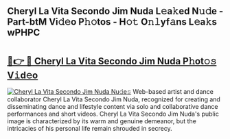 ## Cheryl La Vita Secondo Jim Nuda L𝚎a𝚔ed N𝚞𝚍e - Part-btM Vi𝚍𝚎o P𝚑𝚘tos - H𝚘𝚝 O𝚗𝚕yf𝚊ns L𝚎a𝚔s wPHPC

# <h2><a href="http://kf3laf.oniu.top/?m=Cheryl+La+Vita+Secondo+Jim+Nuda">🔗👉 🔴 Cheryl La Vita Secondo Jim Nuda P𝚑ot𝚘𝚜 V𝚒d𝚎o</a></h2>

[![Cheryl La Vita Secondo Jim Nuda Nu𝚍e𝚜](https://i.imgur.com/0qMVB7G.gif)](http://kf3laf.oniu.top/?m=Cheryl+La+Vita+Secondo+Jim+Nuda)
Web-based artist and dance collaborator Cheryl La Vita Secondo Jim Nuda, recognized for creating and disseminating dance and lifestyle content via solo and collaborative dance performances and short videos. Cheryl La Vita Secondo Jim Nuda's public image is characterized by its warm and genuine demeanor, but the intricacies of his personal life remain shrouded in secrecy.  

